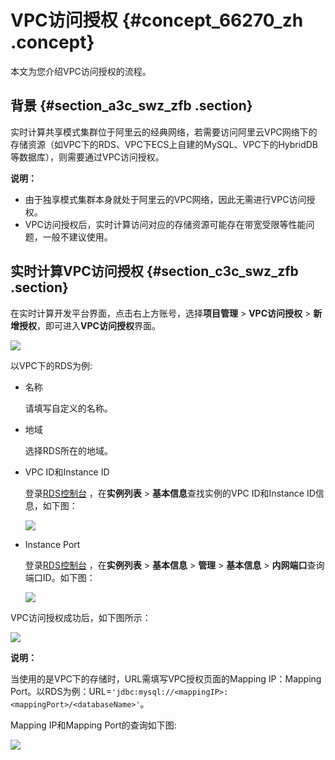 # VPC访问授权 {#concept_66270_zh .concept}

本文为您介绍VPC访问授权的流程。

## 背景 {#section_a3c_swz_zfb .section}

实时计算共享模式集群位于阿里云的经典网络，若需要访问阿里云VPC网络下的存储资源（如VPC下的RDS、VPC下ECS上自建的MySQL、VPC下的HybridDB等数据库），则需要通过VPC访问授权。

**说明：** 

-   由于独享模式集群本身就处于阿里云的VPC网络，因此无需进行VPC访问授权。
-   VPC访问授权后，实时计算访问对应的存储资源可能存在带宽受限等性能问题，一般不建议使用。

## 实时计算VPC访问授权 {#section_c3c_swz_zfb .section}

在实时计算开发平台界面，点击右上方账号，选择**项目管理** \> **VPC访问授权** \> **新增授权**，即可进入**VPC访问授权**界面。

 ![](http://static-aliyun-doc.oss-cn-hangzhou.aliyuncs.com/assets/img/40858/155782324633653_zh-CN.png) 

以VPC下的RDS为例:

-   名称

    请填写自定义的名称。

-   地域

    选择RDS所在的地域。

-   VPC ID和Instance ID

    登录[RDS控制台](https://rdsnew.console.aliyun.com/?spm=a2c4g.11186623.2.20.42313d2betYPAZ#/rdsList/cn-shanghai/basic/) ，在**实例列表** \> **基本信息**查找实例的VPC ID和Instance ID信息，如下图：

     ![](http://static-aliyun-doc.oss-cn-hangzhou.aliyuncs.com/assets/img/40858/155782324633654_zh-CN.png)

-   Instance Port

    登录[RDS控制台](https://rdsnew.console.aliyun.com/?spm=a2c4g.11186623.2.22.42313d2betYPAZ#/rdsList/cn-shanghai/basic/) ，在**实例列表** \> **基本信息** \> **管理** \> **基本信息** \> **内网端口**查询端口ID。如下图：

    ![](http://static-aliyun-doc.oss-cn-hangzhou.aliyuncs.com/assets/img/40858/155782324733655_zh-CN.png)


VPC访问授权成功后，如下图所示：

![](http://static-aliyun-doc.oss-cn-hangzhou.aliyuncs.com/assets/img/40858/155782324733656_zh-CN.png)

**说明：** 

当使用的是VPC下的存储时，URL需填写VPC授权页面的Mapping IP：Mapping Port。以RDS为例：URL=`'jdbc:mysql://<mappingIP>:<mappingPort>/<databaseName>'`。

Mapping IP和Mapping Port的查询如下图:

![](http://static-aliyun-doc.oss-cn-hangzhou.aliyuncs.com/assets/img/40858/155782324736284_zh-CN.png)

